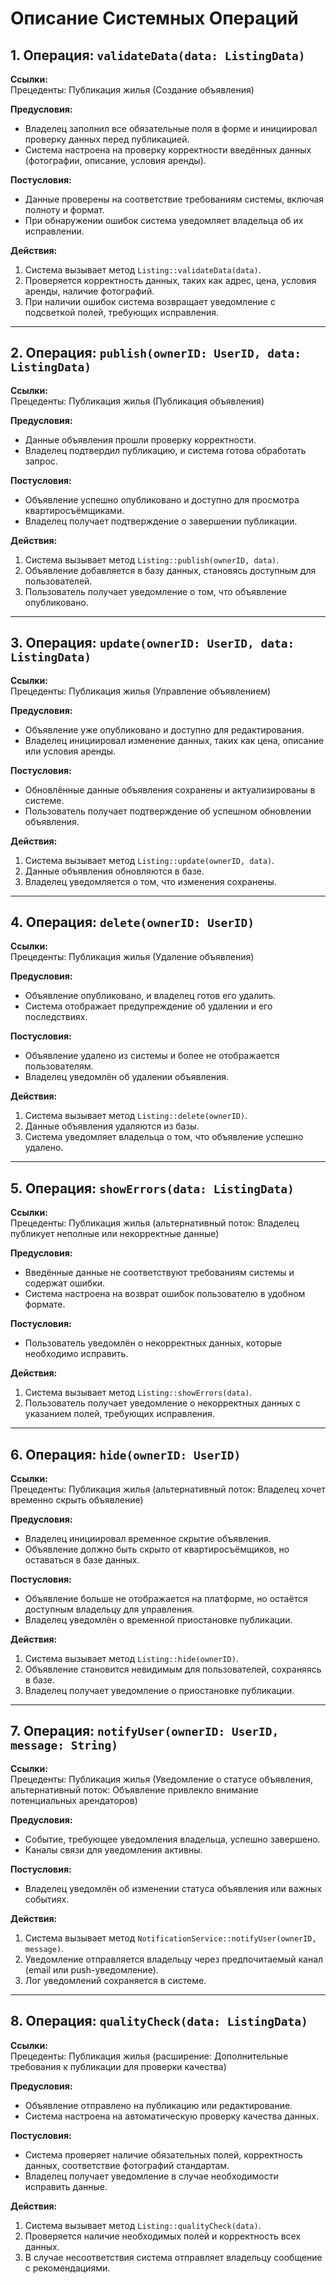 # Описание Системных Операций

## 1. Операция: `validateData(data: ListingData)`

**Ссылки:**  
Прецеденты: Публикация жилья (Создание объявления)

**Предусловия:**
- Владелец заполнил все обязательные поля в форме и инициировал проверку данных перед публикацией.
- Система настроена на проверку корректности введённых данных (фотографии, описание, условия аренды).

**Постусловия:**
- Данные проверены на соответствие требованиям системы, включая полноту и формат.
- При обнаружении ошибок система уведомляет владельца об их исправлении.

**Действия:**
1. Система вызывает метод `Listing::validateData(data)`.
2. Проверяется корректность данных, таких как адрес, цена, условия аренды, наличие фотографий.
3. При наличии ошибок система возвращает уведомление с подсветкой полей, требующих исправления.

---

## 2. Операция: `publish(ownerID: UserID, data: ListingData)`

**Ссылки:**  
Прецеденты: Публикация жилья (Публикация объявления)

**Предусловия:**
- Данные объявления прошли проверку корректности.
- Владелец подтвердил публикацию, и система готова обработать запрос.

**Постусловия:**
- Объявление успешно опубликовано и доступно для просмотра квартиросъёмщиками.
- Владелец получает подтверждение о завершении публикации.

**Действия:**
1. Система вызывает метод `Listing::publish(ownerID, data)`.
2. Объявление добавляется в базу данных, становясь доступным для пользователей.
3. Пользователь получает уведомление о том, что объявление опубликовано.

---

## 3. Операция: `update(ownerID: UserID, data: ListingData)`

**Ссылки:**  
Прецеденты: Публикация жилья (Управление объявлением)

**Предусловия:**
- Объявление уже опубликовано и доступно для редактирования.
- Владелец инициировал изменение данных, таких как цена, описание или условия аренды.

**Постусловия:**
- Обновлённые данные объявления сохранены и актуализированы в системе.
- Пользователь получает подтверждение об успешном обновлении объявления.

**Действия:**
1. Система вызывает метод `Listing::update(ownerID, data)`.
2. Данные объявления обновляются в базе.
3. Владелец уведомляется о том, что изменения сохранены.

---

## 4. Операция: `delete(ownerID: UserID)`

**Ссылки:**  
Прецеденты: Публикация жилья (Удаление объявления)

**Предусловия:**
- Объявление опубликовано, и владелец готов его удалить.
- Система отображает предупреждение об удалении и его последствиях.

**Постусловия:**
- Объявление удалено из системы и более не отображается пользователям.
- Владелец уведомлён об удалении объявления.

**Действия:**
1. Система вызывает метод `Listing::delete(ownerID)`.
2. Данные объявления удаляются из базы.
3. Система уведомляет владельца о том, что объявление успешно удалено.

---

## 5. Операция: `showErrors(data: ListingData)`

**Ссылки:**  
Прецеденты: Публикация жилья (альтернативный поток: Владелец публикует неполные или некорректные данные)

**Предусловия:**
- Введённые данные не соответствуют требованиям системы и содержат ошибки.
- Система настроена на возврат ошибок пользователю в удобном формате.

**Постусловия:**
- Пользователь уведомлён о некорректных данных, которые необходимо исправить.

**Действия:**
1. Система вызывает метод `Listing::showErrors(data)`.
2. Пользователь получает уведомление о некорректных данных с указанием полей, требующих исправления.

---

## 6. Операция: `hide(ownerID: UserID)`

**Ссылки:**  
Прецеденты: Публикация жилья (альтернативный поток: Владелец хочет временно скрыть объявление)

**Предусловия:**
- Владелец инициировал временное скрытие объявления.
- Объявление должно быть скрыто от квартиросъёмщиков, но оставаться в базе данных.

**Постусловия:**
- Объявление больше не отображается на платформе, но остаётся доступным владельцу для управления.
- Владелец уведомлён о временной приостановке публикации.

**Действия:**
1. Система вызывает метод `Listing::hide(ownerID)`.
2. Объявление становится невидимым для пользователей, сохраняясь в базе.
3. Владелец получает уведомление о приостановке публикации.

---

## 7. Операция: `notifyUser(ownerID: UserID, message: String)`

**Ссылки:**  
Прецеденты: Публикация жилья (Уведомление о статусе объявления, альтернативный поток: Объявление привлекло внимание потенциальных арендаторов)

**Предусловия:**
- Событие, требующее уведомления владельца, успешно завершено.
- Каналы связи для уведомления активны.

**Постусловия:**
- Владелец уведомлён об изменении статуса объявления или важных событиях.

**Действия:**
1. Система вызывает метод `NotificationService::notifyUser(ownerID, message)`.
2. Уведомление отправляется владельцу через предпочитаемый канал (email или push-уведомление).
3. Лог уведомлений сохраняется в системе.

---

## 8. Операция: `qualityCheck(data: ListingData)`

**Ссылки:**  
Прецеденты: Публикация жилья (расширение: Дополнительные требования к публикации для проверки качества)

**Предусловия:**
- Объявление отправлено на публикацию или редактирование.
- Система настроена на автоматическую проверку качества данных.

**Постусловия:**
- Система проверяет наличие обязательных полей, корректность данных, соответствие фотографий стандартам.
- Владелец получает уведомление в случае необходимости исправить данные.

**Действия:**
1. Система вызывает метод `Listing::qualityCheck(data)`.
2. Проверяется наличие необходимых полей и корректность всех данных.
3. В случае несоответствия система отправляет владельцу сообщение с рекомендациями.

